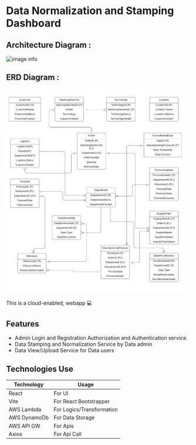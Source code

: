 # Data Normalization and Stamping Dashboard

## Architecture Diagram : 

![image info](appArch.png)


## ERD Diagram :

![image info](ERD.png)

This is a cloud-enabled, webapp 💻

## Features

- Admin Login and Registration Authorization and Authentication service.
- Data Stamping and Normalization Service by Data admin
- Data View/Upload Service for Data users

## Technologies Use

| Technology | Usage |
| ------ | ------ |
| React | For UI |
| Vite | For React Bootstrapper |
| AWS Lambda  | For Logics/Transformation |
| AWS DynamoDb | For Data Storage |
| AWS API GW | For Apis |
| Axios | For Api Call |


